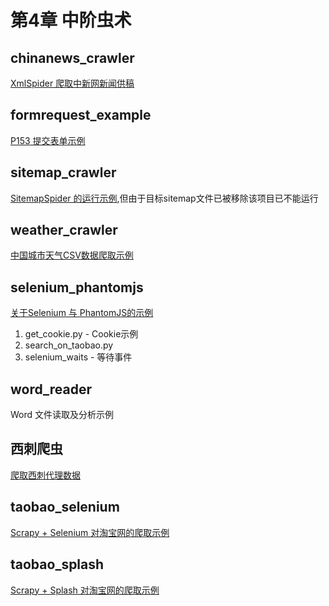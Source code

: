 # 第4章 中阶虫术

## chinanews_crawler

[XmlSpider 爬取中新网新闻供稿](/chinanews_crawler)

## formrequest_example

[P153 提交表单示例](/formrequest_example)

## sitemap_crawler

[SitemapSpider 的运行示例](/sitemap_crawler),但由于目标sitemap文件已被移除该项目已不能运行

## weather_crawler

[中国城市天气CSV数据爬取示例](/weather_crawler)

## selenium_phantomjs

[关于Selenium 与 PhantomJS的示例](/selenium_phantomjs)

1. get_cookie.py - Cookie示例
2. search_on_taobao.py
3. selenium_waits - 等待事件

## word_reader

Word 文件读取及分析示例

## 西刺爬虫

[爬取西刺代理数据](/xici)

## taobao_selenium

[Scrapy + Selenium 对淘宝网的爬取示例](/taobao_selenium/)


## taobao_splash

[Scrapy + Splash 对淘宝网的爬取示例](/taobao_splash/)